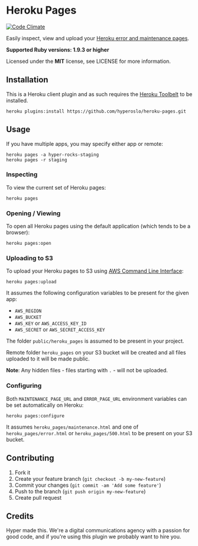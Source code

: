 # Heroku Pages

[![Code Climate](https://img.shields.io/codeclimate/github/hyperoslo/heroku-pages.svg?style=flat)](https://codeclimate.com/github/hyperoslo/heroku-pages)

Easily inspect, view and upload your [Heroku error and maintenance pages](https://devcenter.heroku.com/articles/error-pages#customize-pages).

**Supported Ruby versions: 1.9.3 or higher**

Licensed under the **MIT** license, see LICENSE for more information.


## Installation

This is a Heroku client plugin and as such requires the [Heroku Toolbelt](https://toolbelt.heroku.com/) to be installed.

```shell
heroku plugins:install https://github.com/hyperoslo/heroku-pages.git
```


## Usage

If you have multiple apps, you may specify either app or remote:

```shell
heroku pages -a hyper-rocks-staging
heroku pages -r staging
```

### Inspecting

To view the current set of Heroku pages:

```shell
heroku pages
```

### Opening / Viewing

To open all Heroku pages using the default application (which tends to be a browser):

```shell
heroku pages:open
```

### Uploading to S3

To upload your Heroku pages to S3 using [AWS Command Line Interface](http://aws.amazon.com/cli):

```shell
heroku pages:upload
```

It assumes the following configuration variables to be present for the given app:

- `AWS_REGION`
- `AWS_BUCKET`
- `AWS_KEY` or `AWS_ACCESS_KEY_ID`
- `AWS_SECRET` or `AWS_SECRET_ACCESS_KEY`

The folder `public/heroku_pages` is assumed to be present in your project.

Remote folder `heroku_pages` on your S3 bucket will be created and all files uploaded to it will be made public.

**Note**: Any hidden files - files starting with `.` - will not be uploaded.

### Configuring

Both `MAINTENANCE_PAGE_URL` and `ERROR_PAGE_URL` environment variables can be set automatically on Heroku:

```shell
heroku pages:configure
```

It assumes `heroku_pages/maintenance.html` and one of `heroku_pages/error.html`
or `heroku_pages/500.html` to be present on your S3 bucket.


## Contributing

1. Fork it
2. Create your feature branch (`git checkout -b my-new-feature`)
3. Commit your changes (`git commit -am 'Add some feature'`)
4. Push to the branch (`git push origin my-new-feature`)
5. Create pull request


## Credits

Hyper made this. We're a digital communications agency with a passion for good code,
and if you're using this plugin we probably want to hire you.
